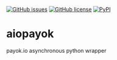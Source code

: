 [![GitHub issues](https://img.shields.io/github/issues/layerqa/aiopayok?style=for-the-badge)](https://github.com/layerqa/aiopayok/issues)
[![GitHub license](https://img.shields.io/github/license/layerqa/aiopayok?style=for-the-badge)](https://github.com/layerqa/aiopayok/blob/main/LICENSE)
[![PyPI](https://img.shields.io/pypi/v/aiopayok?style=for-the-badge)](https://pypi.org/project/aiopayok/)
# aiopayok
payok.io asynchronous python wrapper
